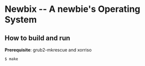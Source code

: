 # Newbix -- A newbie's Operating System

## How to build and run
**Prerequisite**: grub2-mkrescue and xorriso
```Bash
$ make
```
